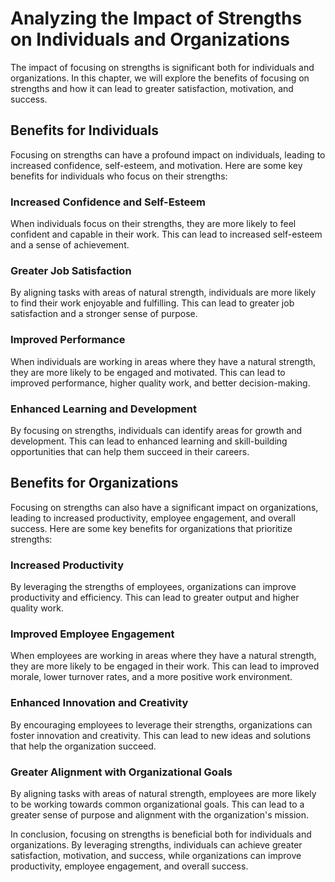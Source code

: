 Analyzing the Impact of Strengths on Individuals and Organizations
===================================================================================================================

The impact of focusing on strengths is significant both for individuals and organizations. In this chapter, we will explore the benefits of focusing on strengths and how it can lead to greater satisfaction, motivation, and success.

Benefits for Individuals
------------------------

Focusing on strengths can have a profound impact on individuals, leading to increased confidence, self-esteem, and motivation. Here are some key benefits for individuals who focus on their strengths:

### Increased Confidence and Self-Esteem

When individuals focus on their strengths, they are more likely to feel confident and capable in their work. This can lead to increased self-esteem and a sense of achievement.

### Greater Job Satisfaction

By aligning tasks with areas of natural strength, individuals are more likely to find their work enjoyable and fulfilling. This can lead to greater job satisfaction and a stronger sense of purpose.

### Improved Performance

When individuals are working in areas where they have a natural strength, they are more likely to be engaged and motivated. This can lead to improved performance, higher quality work, and better decision-making.

### Enhanced Learning and Development

By focusing on strengths, individuals can identify areas for growth and development. This can lead to enhanced learning and skill-building opportunities that can help them succeed in their careers.

Benefits for Organizations
--------------------------

Focusing on strengths can also have a significant impact on organizations, leading to increased productivity, employee engagement, and overall success. Here are some key benefits for organizations that prioritize strengths:

### Increased Productivity

By leveraging the strengths of employees, organizations can improve productivity and efficiency. This can lead to greater output and higher quality work.

### Improved Employee Engagement

When employees are working in areas where they have a natural strength, they are more likely to be engaged in their work. This can lead to improved morale, lower turnover rates, and a more positive work environment.

### Enhanced Innovation and Creativity

By encouraging employees to leverage their strengths, organizations can foster innovation and creativity. This can lead to new ideas and solutions that help the organization succeed.

### Greater Alignment with Organizational Goals

By aligning tasks with areas of natural strength, employees are more likely to be working towards common organizational goals. This can lead to a greater sense of purpose and alignment with the organization's mission.

In conclusion, focusing on strengths is beneficial both for individuals and organizations. By leveraging strengths, individuals can achieve greater satisfaction, motivation, and success, while organizations can improve productivity, employee engagement, and overall success.
